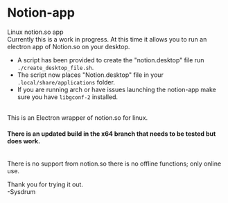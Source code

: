  # Notion-app
Linux notion.so app <br>
Currently this is a work in progress. At this time it allows you to run an electron app of Notion.so on your desktop.
* A script has been provided to create the "notion.desktop" file run `./create_desktop_file.sh`.
* The script now places "Notion.desktop" file in your `.local/share/applications` folder.
* If you are running arch or have issues launching the notion-app make sure you have `libgconf-2` installed.


<br>
This is an Electron wrapper of notion.so for linux. 

#### There is an updated build in the x64 branch that needs to be tested but does work.

<br>
There is no support from notion.so there is no offline functions; only online use.

Thank you for trying it out.
<br>
-Sysdrum 
